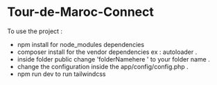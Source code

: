 # Tour-de-Maroc-Connect

To use the project :

 - npm install for node_modules dependencies
 - composer install for the vendor dependencies ex : autoloader .
 - inside folder public change 'folderNamehere ' to your folder name .
 - change the configuration inside the app/config/config.php .
 - npm run dev to run tailwindcss


 